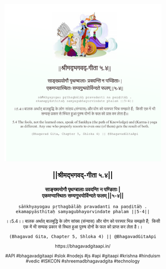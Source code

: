 <img src="../../asset/BG_5_4.png"/>
<center><h2>||श्रीमद्‍भगवद्‍-गीता ५.४||</h2>
<h3>साङ्ख्ययोगौ पृथग्बालाः प्रवदन्ति न पण्डिताः |<br/>एकमप्यास्थितः सम्यगुभयोर्विन्दते फलम् ||५-४||</h3>
<pre>sāṅkhyayogau pṛthagbālāḥ pravadanti na paṇḍitāḥ .<br/>ekamapyāsthitaḥ samyagubhayorvindate phalam ||5-4||</pre>
<p>।।5.4।। बालक अर्थात् बालबुद्धि के लोग सांख्य (संन्यास) और योग को परस्पर भिन्न समझते हैं;  किसी एक में भी सम्यक् प्रकार से स्थित हुआ पुरुष दोनों के फल को प्राप्त कर लेता है।।</p>
<pre>(Bhagavad Gita, Chapter 5, Shloka 4) || @BhagavadGitaApi</pre><p>https://bhagavadgitaapi.in/</p><p>#API #bhagavadgitaapi #slok #nodejs #js #api #gitaapi #krishna #hinduism #vedic #ISKCON #shreemadbhagavadgita #technology</p></center>